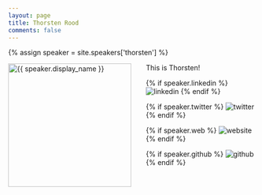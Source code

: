 ```yaml
---
layout: page
title: Thorsten Rood
comments: false
---
```

{% assign speaker = site.speakers['thorsten'] %}

<img style="float: left; width: 250px; margin-right: 30px;" src="{{ site.url }}{{ speaker.picture | relative_url }}" alt="{{ speaker.display_name }}">This is Thorsten!
<div class="social-button-member">
{% if speaker.linkedin %}
<a style="text-decoration: none;" href="{{speaker.linkedin}}" target="_blank"><img class="speaker-box-socials-icon" src="{{ site.baseurl }}/assets/images/social/027-linkedin.png" alt="linkedin"></a>
{% endif %}

{% if speaker.twitter %}
<a style="text-decoration: none;" href="{{speaker.twitter}}" target="_blank"><img class="speaker-box-socials-icon" src="{{ site.baseurl }}/assets/images/social/008-twitter.png" alt="twitter"></a>
{% endif %}

{% if speaker.web %}
<a style="text-decoration: none;" href="{{speaker.web}}" target="_blank"><img class="speaker-box-socials-icon" src="{{ site.baseurl }}/assets/images/social/030-html-5.png" alt="website"></a>
{% endif %}

{% if speaker.github %}
<a style="text-decoration: none;" href="{{speaker.github}}" target="_blank"><img class="speaker-box-socials-icon" src="{{ site.baseurl }}/assets/images/social/050-github.png" alt="github"></a>
{% endif %}